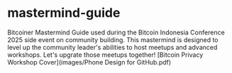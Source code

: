 # mastermind-guide
Bitcoiner Mastermind Guide used during the Bitcoin Indonesia Conference 2025 side event on community building. This mastermind is designed to level up the community leader's abilities to host meetups and advanced workshops. Let's upgrate those meetups together!
[Bitcoin Privacy Workshop Cover](images/Phone Design for GitHub.pdf)



